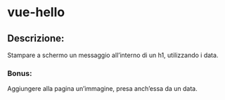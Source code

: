 # vue-hello

## Descrizione:

Stampare a schermo un messaggio all’interno di un h1, utilizzando i data.

### Bonus:

Aggiungere alla pagina un’immagine, presa anch’essa da un data.

